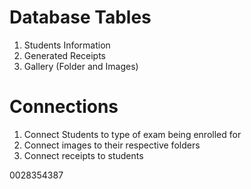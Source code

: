 Database Tables
===========================
1.  Students Information
2.  Generated Receipts
3.  Gallery (Folder and Images)

Connections
===========================
1.  Connect Students to type of exam being enrolled for
2.  Connect images to their respective folders
3.  Connect receipts to students

0028354387